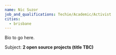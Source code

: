 ```yaml
---
name: Nic Suzor
job_and_qualifications: Techie/Academic/Activist
cities:
  - brisbane
---
```


Bio to go here.

Subject: **2 open source projects (title TBC)**
